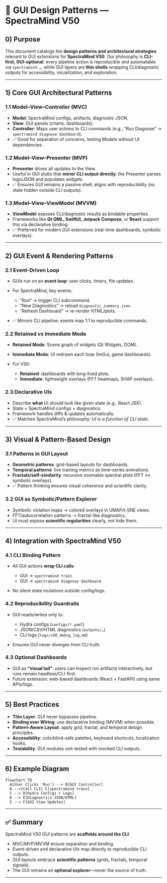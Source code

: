 # 🎨 GUI Design Patterns — SpectraMind V50

## 0) Purpose

This document catalogs the **design patterns and architectural strategies** relevant to GUI extensions for **SpectraMind V50**.
Our philosophy is **CLI-first, GUI-optional**: every pipeline action is reproducible and automatable via `spectramind …`, while GUI layers are **thin shells** wrapping CLI/diagnostic outputs for accessibility, visualization, and exploration.

---

## 1) Core GUI Architectural Patterns

### 1.1 Model–View–Controller (MVC)

* **Model**: SpectraMind configs, artifacts, diagnostic JSON.
* **View**: GUI panels (charts, dashboards).
* **Controller**: Maps user actions to CLI commands (e.g., “Run Diagnose” → `spectramind diagnose dashboard`).
* ✅ Good for separation of concerns, testing Models without UI dependencies.

### 1.2 Model–View–Presenter (MVP)

* **Presenter** drives all updates to the View.
* Useful in GUI stubs that **mirror CLI output directly**: the Presenter parses logs/JSON and populates widgets.
* ✅ Ensures GUI remains a passive shell; aligns with reproducibility (no state hidden outside CLI outputs).

### 1.3 Model–View–ViewModel (MVVM)

* **ViewModel** exposes CLI/diagnostic results as bindable properties.
* Frameworks like **Qt QML, SwiftUI, Jetpack Compose**, or **React** support this via declarative binding.
* ✅ Preferred for modern GUI extensions (real-time dashboards, symbolic overlays).

---

## 2) GUI Event & Rendering Patterns

### 2.1 Event-Driven Loop

* GUIs run on an **event loop**: user clicks, timers, file updates.
* For SpectraMind, key events:

  * “Run” → trigger CLI subcommand.
  * “New Diagnostics” → reload `diagnostic_summary.json`.
  * “Refresh Dashboard” → re-render HTML/plots.
* ✅ Mirrors CLI pipeline: events map 1:1 to reproducible commands.

### 2.2 Retained vs Immediate Mode

* **Retained Mode**: Scene graph of widgets (Qt Widgets, DOM).
* **Immediate Mode**: UI redrawn each loop (ImGui, game dashboards).
* For V50:

  * **Retained**: dashboards with long-lived plots.
  * **Immediate**: lightweight overlays (FFT heatmaps, SHAP overlays).

### 2.3 Declarative UIs

* Describe **what** UI should look like given state (e.g., React JSX).
* State = SpectraMind configs + diagnostics.
* Framework handles diffs & updates automatically.
* ✅ Matches SpectraMind’s philosophy: *UI is a function of CLI state*.

---

## 3) Visual & Pattern-Based Design

### 3.1 Patterns in GUI Layout

* **Geometric patterns**: grid-based layouts for dashboards.
* **Temporal patterns**: live training metrics as time-series animations.
* **Fractals/self-similarity**: recursive zoomable spectral plots (FFT ↔ symbolic overlays).
* ✅ Pattern thinking ensures visual coherence and scientific clarity.

### 3.2 GUI as Symbolic/Pattern Explorer

* Symbolic violation maps → colored overlays in UMAP/t-SNE views.
* FFT/autocorrelation patterns → fractal-like diagnostics.
* UI must expose **scientific regularities** clearly, not hide them.

---

## 4) Integration with SpectraMind V50

### 4.1 CLI Binding Pattern

* All GUI actions **wrap CLI calls**:

  * GUI → `spectramind train`
  * GUI → `spectramind diagnose dashboard`
* No silent state mutations outside config/logs.

### 4.2 Reproducibility Guardrails

* GUI reads/writes only to:

  * Hydra configs (`configs/*.yaml`)
  * JSON/CSV/HTML diagnostics (`outputs/…`)
  * CLI logs (`logs/v50_debug_log.md`)
* Ensures GUI never diverges from CLI truth.

### 4.3 Optional Dashboards

* GUI as **“visual tail”**: users can inspect run artifacts interactively, but runs remain headless/CLI-first.
* Future extension: web-based dashboards (React + FastAPI) using same APIs/logs.

---

## 5) Best Practices

* **Thin Layer**: GUI never bypasses pipeline.
* **Binding over Wiring**: use declarative binding (MVVM) when possible.
* **Pattern-Aware Layout**: apply grid, fractal, and temporal design principles.
* **Accessibility**: colorblind-safe palettes, keyboard shortcuts, localization hooks.
* **Testability**: GUI modules unit-tested with mocked CLI outputs.

---

## 6) Example Diagram

```mermaid
flowchart TD
  A[User Clicks 'Run'] --> B[GUI Controller]
  B -->|Call CLI| C[spectramind train]
  C --> D[Hydra Configs + Logs]
  D --> E[Diagnostics JSON/HTML]
  E --> F[GUI View Updates]
```

---

## ✅ Summary

SpectraMind V50 GUI patterns are **scaffolds around the CLI**:

* MVC/MVP/MVVM ensure separation and binding.
* Event-driven and declarative UIs map directly to reproducible CLI outputs.
* GUI layouts embrace **scientific patterns** (grids, fractals, temporal signals).
* The GUI remains an **optional explorer**—never the source of truth.

---

